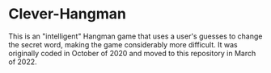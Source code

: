 # Clever-Hangman
This is an "intelligent" Hangman game that uses a user's guesses to change the secret word, making the game considerably more difficult. It was originally coded in October of 2020 and moved to this repository in March of 2022.
